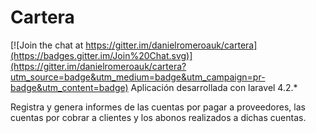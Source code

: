 # Cartera

[![Join the chat at https://gitter.im/danielromeroauk/cartera](https://badges.gitter.im/Join%20Chat.svg)](https://gitter.im/danielromeroauk/cartera?utm_source=badge&utm_medium=badge&utm_campaign=pr-badge&utm_content=badge)
Aplicación desarrollada con laravel 4.2.*

Registra y genera informes de las cuentas por pagar a proveedores, las cuentas por cobrar a clientes y los abonos realizados a dichas cuentas.
